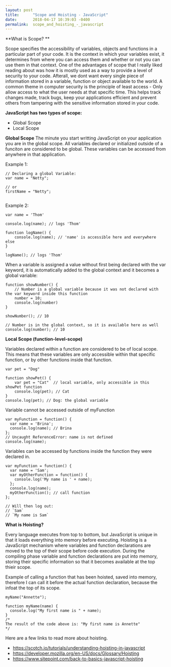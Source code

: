 ```yaml
---
layout: post
title:      "Scope and Hoisting - JavaScript"
date:       2018-04-17 10:39:03 -0400
permalink:  scope_and_hoisting_-_javascript
---
```



**What is Scope? **

Scope specifies the accessibility of variables, objects and functions in a particular part of your code. It is the context in which your variables exist, it determines from where you can access them and whether or not you can use them in that context. One of the advantages of scope that I really liked reading about was how it is mostly used as a way to provide a level of security to your code. Afterall, we dont want every single piece of information stored in a variable, function or object available to the world. A common theme in computer security is the principle of least access - Only allow access to what the user needs at that specific time. This helps track changes made, track bugs, keep your applications efficient and prevent others from tampering with the sensitive information stored in your code.

**JavaScript has two types of scope:**

*  Global Scope
*  Local Scope


**Global Scope**
The minute you start writting JavaScript on your application you are in the global scope.  All variables declared or initialized outside of a funciton are considered to be global. These variables can be accessed from anywhere in that application. 

Example 1:

```
// Declaring a global Variable:​
​var name = "Netty";
​
​// or ​
firstName = "Netty";
​
```

Example 2:

```
var name = 'Thom'

console.log(name); // logs 'Thom'

function logName() {
    console.log(name); // 'name' is accessible here and everywhere else
}

logName(); // logs 'Thom'
```

When a variable is assigned a value without first being declared with the var keyword, it is automatically added to the global context and it becomes a global variable:

```
function showNumber() {
	// Number is a global variable because it was not declared with the var keyword inside this function​
	number = 10;
	console.log(number)
}
​
showNumber(); // 10​
​
​// Number is in the global context, so it is available here as well​
console.log(number); // 10
```

**Local Scope (function-level-scope)**

Variables declared within a function are considered to be of local scope. This means that these variables are only accessible within that specific function, or by other functions inside that function. 

```
var pet = "Dog"
​
​function showPet() {
	var pet = "Cat"  // local variable, only accessible in this showPet function​
	console.log(pet); // Cat
}
console.log(pet); // Dog: the global variable

```

Variable cannot be accessed outside of myFunction

```
var myFunction = function() {
  var name = 'Brina';
  console.log(name); // Brina
};
// Uncaught ReferenceError: name is not defined
console.log(name);
```

Variables can be accessed by functions inside the function they were declared in. 

```
var myFunction = function() {
  var name = 'Sam';
  var myOtherFunction = function() {
    console.log('My name is ' + name);
  };
  console.log(name);
  myOtherFunction(); // call function
};

// Will then log out:
// `Sam`
// `My name is Sam`
```


**What is Hoisting?**

Every language executes from top to bottom, but JavaScript is unique in that it loads everything into memory before executing. Hoisting is a JavaScript mechanism where variables and function declarations are moved to the top of their scope before code execution. During the compiling phase variable and function declarations are put into memory, storing their specific information so that it becomes available at the top thieir scope. 

Example of calling a function that has been hoisted, saved into memory, therefore I can call it before the actual function declaration, because the infoat the top of its scope. 

```
myName("Annette");

function myName(name) {
  console.log("My first name is " + name);
}
/*
The result of the code above is: "My first name is Annette"
*/
```

Here are a few links to read more about hoisting. 
* https://scotch.io/tutorials/understanding-hoisting-in-javascript
* https://developer.mozilla.org/en-US/docs/Glossary/Hoisting
* https://www.sitepoint.com/back-to-basics-javascript-hoisting


